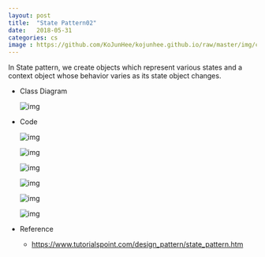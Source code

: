 ```yaml
---
layout: post
title:  "State Pattern02"
date:   2018-05-31
categories: cs
image : https://github.com/KoJunHee/kojunhee.github.io/raw/master/img/cs_img.jpg
---
```


In State pattern, we create objects which represent various states and a context object whose behavior varies as its state object changes.

- Class Diagram

  ![img](https://github.com/KoJunHee/kojunhee.github.io/raw/master/img/statePattern02.png) 

- Code

  ![img](https://github.com/KoJunHee/kojunhee.github.io/raw/master/img/statePattern03.png) 

  ![img](https://github.com/KoJunHee/kojunhee.github.io/raw/master/img/statePattern04.png) 

  ![img](https://github.com/KoJunHee/kojunhee.github.io/raw/master/img/statePattern05.png) 

  ![img](https://github.com/KoJunHee/kojunhee.github.io/raw/master/img/statePattern06.png) 

  ![img](https://github.com/KoJunHee/kojunhee.github.io/raw/master/img/statePattern07.png) 

  ![img](https://github.com/KoJunHee/kojunhee.github.io/raw/master/img/statePattern08.png) 

- Reference
  - <https://www.tutorialspoint.com/design_pattern/state_pattern.htm>
